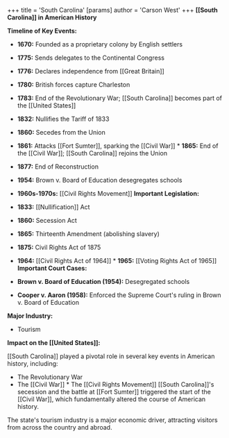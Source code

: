 +++
 title = 'South Carolina'
[params]
	author = 'Carson West'
+++
**[[South Carolina]] in American History**

**Timeline of Key Events:**

* **1670:** Founded as a proprietary colony by English settlers
* **1775:** Sends delegates to the Continental Congress
* **1776:** Declares independence from [[Great Britain]]
* **1780:** British forces capture Charleston
* **1783:** End of the Revolutionary War; [[South Carolina]] becomes part of the [[United States]]
* **1832:** Nullifies the Tariff of 1833
* **1860:** Secedes from the Union
* **1861:** Attacks [[Fort Sumter]], sparking the [[Civil War]] * **1865:** End of the [[Civil War]]; [[South Carolina]] rejoins the Union
* **1877:** End of Reconstruction
* **1954:** Brown v. Board of Education desegregates schools
* **1960s-1970s:** [[Civil Rights Movement]] 
**Important Legislation:**

* **1833:** [[Nullification]] Act
* **1860:** Secession Act
* **1865:** Thirteenth Amendment (abolishing slavery)
* **1875:** Civil Rights Act of 1875
* **1964:** [[Civil Rights Act of 1964]] * **1965:** [[Voting Rights Act of 1965]] 
**Important Court Cases:**

* **Brown v. Board of Education (1954):** Desegregated schools
* **Cooper v. Aaron (1958):** Enforced the Supreme Court's ruling in Brown v. Board of Education

**Major Industry:**

* Tourism

**Impact on the [[United States]]:**

[[South Carolina]] played a pivotal role in several key events in American history, including:

* The Revolutionary War
* The [[Civil War]] * The [[Civil Rights Movement]] 
[[South Carolina]]'s secession and the battle at [[Fort Sumter]] triggered the start of the [[Civil War]], which fundamentally altered the course of American history.

The state's tourism industry is a major economic driver, attracting visitors from across the country and abroad.